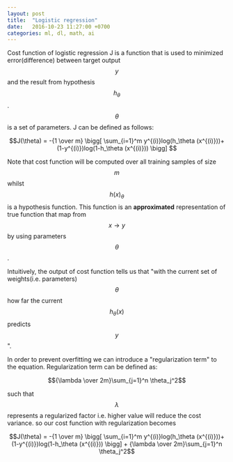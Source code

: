 ```yaml
---
layout: post
title:  "Logistic regression"
date:   2016-10-23 11:27:00 +0700
categories: ml, dl, math, ai
---
```


Cost function of logistic regression J is a function that is used to minimized 
error(difference) between target output $$y$$ and the result from hypothesis $$h_\theta$$.
$$\theta$$ is a set of parameters. J can be defined as follows: 

$$J(\theta) = -{1 \over m} \bigg[ \sum_{i=1}^m y^{(i)}log(h_\theta (x^{(i)}))+(1-y^{(i)})log(1-h_\theta (x^{(i)})) \bigg] $$

Note that cost function will be computed over all training samples of size $$m$$ whilst $$h(x)_\theta$$ is a hypothesis function.
This function is an **approximated** representation of true function that map from $$x \longrightarrow y$$ by using parameters $$\theta$$.

Intuitively, the output of cost function tells us that "with the current set of weights(i.e. parameters) $$\theta$$ how far the current $$h_\theta(x)$$ predicts $$y$$".
 
In order to prevent overfitting we can introduce a "regularization term" to the equation.
Regularization term can be defined as:

$${\lambda \over 2m}\sum_{j=1}^n \theta_j^2$$

such that $$\lambda$$ represents a regularized factor i.e. higher value will reduce the cost variance.
so our cost function with regularization becomes

$$J(\theta) = -{1 \over m} \bigg[ \sum_{i=1}^m y^{(i)}log(h_\theta (x^{(i)}))+(1-y^{(i)})log(1-h_\theta (x^{(i)})) \bigg] + {\lambda \over 2m}\sum_{j=1}^n \theta_j^2$$